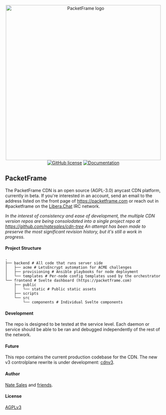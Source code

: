 <p align="center">
  <img width="500px" src="https://packetframe.com/static/img/logo.png" alt="PacketFrame logo"/>
  <br>
  <a href="https://github.com/packetframe/cdn/blob/main/LICENSE"><img alt="GitHub license" src="https://img.shields.io/github/license/packetframe/cdn?style=for-the-badge"></a>
  <a href="https://packetframe.com"><img alt="Documentation" src="https://img.shields.io/badge/docs-packetframe.com-blue?style=for-the-badge"></a>
</p>

## PacketFrame

The PacketFrame CDN is an open source (AGPL-3.0) anycast CDN platform, currently in beta. If you're interested in an account, send an email to the address listed on the front page of https://packetframe.com or reach out in #packetframe on the [Libera.Chat](https://libera.chat/guides/connect) IRC network.

*In the interest of consistency and ease of development, the multiple CDN version repos are being consolodated into a single project repo at https://github.com/natesales/cdn-tree An attempt has been made to preserve the most significant revision history, but it's still a work in progress.*

#### Project Structure

```
.
├── backend # All code that runs server side
│   ├── acme # LetsEncrypt automation for ACME challenges
│   ├── provisioning # Ansible playbooks for node deployment
│   └── templates # Per-node config templates used by the orchestrator
└── frontend # Svelte dashboard (https://packetframe.com)
    ├── public
    │   └── static # Public static assets
    ├── scripts
    └── src
        └── components # Individual Svelte components
```

#### Development
The repo is designed to be tested at the service level. Each daemon or service should be able to be ran and debugged independently of the rest of the network.

#### Future
This repo contains the current production codebase for the CDN. The new v3 controlplane rewrite is under development: [cdnv3](https://github.com/natesales/cdnv3/).

#### Author
[Nate Sales](https://natesales.net) and [friends](https://github.com/packetframe/cdn/graphs/contributors).

#### License
[AGPLv3](https://github.com/packetframe/cdn/blob/main/LICENSE)
